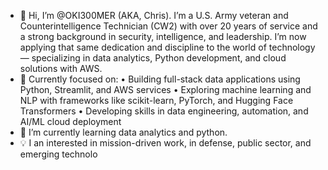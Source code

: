 - 👋 Hi, I’m @OKI300MER (AKA, Chris). I’m a U.S. Army veteran and Counterintelligence Technician (CW2) with over 20 years 
of service and a strong background in security, intelligence, and leadership. I’m now applying that same dedication and discipline 
to the world of technology — specializing in data analytics, Python development, and cloud solutions with AWS.
- 👀 Currently focused on:
	•	Building full-stack data applications using Python, Streamlit, and AWS services
	•	Exploring machine learning and NLP with frameworks like scikit-learn, PyTorch, and Hugging Face Transformers
	•	Developing skills in data engineering, automation, and AI/ML cloud deployment
- 🌱 I’m currently learning data analytics and python.
- 💡 I an interested in mission-driven work, in defense, public sector, and emerging technolo

<!---
OKI300MER/OKI300MER is a ✨ special ✨ repository because its `README.md` (this file) appears on your GitHub profile.
You can click the Preview link to take a look at your changes.
--->
